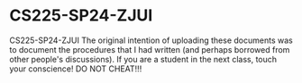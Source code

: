# CS225-SP24-ZJUI
CS225-SP24-ZJUI
The original intention of uploading these documents was to document the procedures that I had written (and perhaps borrowed from other people's discussions).
If you are a student in the next class, touch your conscience! 
DO NOT CHEAT!!!
